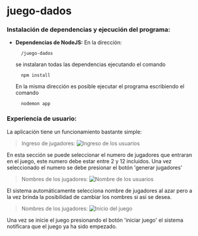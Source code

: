 # juego-dados

### <strong>Instalación de dependencias y ejecución del programa:</strong><a name="id8"></a>

- <strong>Dependencias de NodeJS:</strong> En la dirección:

        /juego-dados

    se instalaran todas las dependencias ejecutando el comando

        npm install

    En la misma dirección es posible ejecutar el programa escribiendo el comando

        nodemon app

### <strong>Experiencia de usuario:</strong> <a name="id9"></a>

La aplicación tiene un funcionamiento bastante simple:

> Ingreso de jugadores:
    ![Ingreso de los usuarios](https://github.com/Delacrobix/Sofka-Canteras-2/blob/doc/DOC/images/4/2022-08-07_20h07_18.png)

En esta sección se puede seleccionar el numero de jugadores que entraran en el juego, este numero debe estar entre 2 y 12 incluidos. Una vez seleccionado el numero se debe presionar el botón 'generar jugadores'

> Nombres de los jugadores:
    ![Nombre de los usuarios](https://github.com/Delacrobix/Sofka-Canteras-2/blob/doc/DOC/images/4/2022-08-07_20h07_52.png)

El sistema automáticamente selecciona nombre de jugadores al azar pero a la vez brinda la posibilidad de cambiar los nombres si asi se desea.

> Nombres de los jugadores:
    ![Inicio del juego](https://github.com/Delacrobix/Sofka-Canteras-2/blob/doc/DOC/images/4/2022-08-07_20h08_06.png)

Una vez se inicie el juego presionando el botón 'iniciar juego' el sistema notificara que el juego ya ha sido empezado.